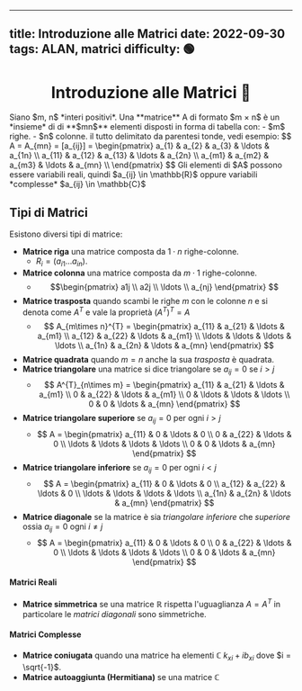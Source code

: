 
---
title: Introduzione alle Matrici
date: 2022-09-30
tags: ALAN, matrici
difficulty: 🟢
---

<h1  style="text-align: center;"> Introduzione alle Matrici 🔢</h1>
Siano $m, n$ *interi positivi*. Una **matrice** A di formato $m × n$  è un *insieme* di   
di **$mn$** elementi disposti in forma di tabella con:
- $m$ righe.
- $n$ colonne. 
il tutto delimitato da parentesi tonde, vedi esempio:
$$
A = A_{mn} = [a_{ij}] = \begin{pmatrix}
a_{1} & a_{2} & a_{3} & \ldots & a_{1n} \\
a_{11} & a_{12} & a_{13} & \ldots & a_{2n}  \\   
a_{m1} & a_{m2} & a_{m3} & \ldots & a_{mn} \\
\end{pmatrix}
$$
Gli elementi di $A$ possono essere variabili reali, quindi $a_{ij} \in \mathbb{R}$ oppure variabili *complesse* $a_{ij} \in \mathbb{C}$  



## Tipi di Matrici
Esistono diversi tipi di matrice:

- **Matrice riga** una matrice composta da $1 \cdot n$ righe-colonne.
	- $R_{i} = (a_{i1}\ldots a_{in})$.
- **Matrice colonna** una matrice composta da $m \cdot 1$ righe-colonne.
	- $$\begin{pmatrix}
a1j  \\ a2j  \\ \ldots  \\ a_{nj}
\end{pmatrix}
$$
- **Matrice trasposta** quando scambi le righe $m$ con le colonne $n$ e si denota come $A^{T}$ e vale la proprietà $(A^{T})^{T} = A$
	- $$
	A_{m\times n}^{T} = \begin{pmatrix}
a_{11} & a_{21} & \ldots & a_{m1}  \\ 
a_{12} & a_{22} & \ldots & a_{m1}  \\ 
\ldots & \ldots & \ldots & \ldots  \\ 
a_{1n} & a_{2n} & \ldots & a_{mn}  
\end{pmatrix}
$$
- **Matrice quadrata** quando $m = n$ anche la sua *trasposta* è quadrata.
- **Matrice triangolare** una matrice si dice triangolare se $a_{ij} = 0$ se $i>j$
	- $$
	A^{T}_{n\times m} =
\begin{pmatrix}
a_{11} & a_{21} & \ldots & a_{m1}  \\ 
0 & a_{22} & \ldots & a_{m1}  \\ 
0 & \ldots & \ldots & \ldots  \\ 
0 & 0 & \ldots & a_{mn} 
\end{pmatrix}
$$
- **Matrice triangolare superiore** se $a_{ij}=0$ per ogni $i>j$
	- $$
	A = \begin{pmatrix}
a_{11} & 0 & \ldots & 0  \\ 
0 & a_{22} & \ldots & 0  \\ 
\ldots & \ldots & \ldots & \ldots  \\ 
0 & 0 & \ldots & a_{mn}  
\end{pmatrix}
$$
- **Matrice triangolare inferiore** se $a_{ij}=0$ per ogni $i<j$
	- $$
	A = \begin{pmatrix}
a_{11} & 0 & \ldots & 0  \\ 
a_{12} & a_{22} & \ldots & 0  \\ 
\ldots & \ldots & \ldots & \ldots  \\ 
a_{1n} & a_{2n} & \ldots & a_{mn}  
\end{pmatrix}
$$
- **Matrice diagonale** se la matrice è sia *triangolare inferiore* che *superiore* ossia $a_{ij}=0$ ogni $i\not = j$
	- $$
	A = \begin{pmatrix}
a_{11} & 0 & \ldots & 0  \\ 
0 & a_{22} & \ldots & 0  \\ 
\ldots & \ldots & \ldots & \ldots  \\ 
0 & 0 & \ldots & a_{mn}  
\end{pmatrix}
$$


#### Matrici Reali
- **Matrice simmetrica** se una matrice $\mathbb{R}$ rispetta l'uguaglianza $A = A^{T}$ in particolare le *matrici diagonali* sono simmetriche.

#### Matrici Complesse
- **Matrice coniugata** quando una matrice ha elementi $\mathbb{C}$ $k_{xi} + ib_{xi}$ dove $i = \sqrt{-1}$.
- **Matrice autoaggiunta (Hermitiana)** se una matrice $\mathbb{C}$ 


